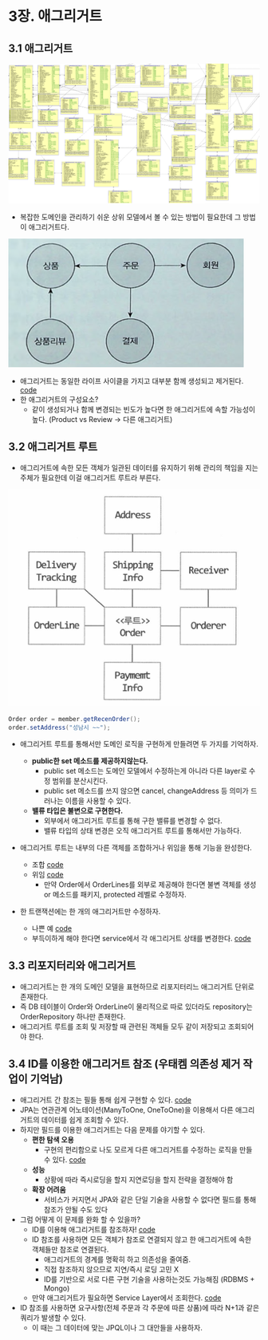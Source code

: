 # 3장. 애그리거트

## 3.1 애그리거트
![ERD](./images/1.png)

- 복잡한 도메인을 관리하기 쉬운 상위 모델에서 볼 수 있는 방법이 필요한데 그 방법이 애그리거트다.

![애그리거트](./images/2.png)

- 애그리거트는 동일한 라이프 사이클을 가지고 대부분 함께 생성되고 제거된다. [code](./domain/order/Order.java)
- 한 애그리거트의 구성요소?
  - 같이 생성되거나 함께 변경되는 빈도가 높다면 한 애그리거트에 속할 가능성이 높다. (Product vs Review -> 다른 애그리거트)

## 3.2 애그리거트 루트

- 애그리거트에 속한 모든 객체가 일관된 데이터를 유지하기 위해 관리의 책임을 지는 주체가 필요한데 이걸 애그리거트 루트라 부른다.

![애그리거트 루트](./images/3.png)

```java
Order order = member.getRecenOrder();
order.setAddress("성남시 ~~");
```

- 애그리거트 루트를 통해서만 도메인 로직을 구현하게 만들려면 두 가지를 기억하자.
  - **public한 set 메소드를 제공하지않는다.**
    - public set 메소드는 도메인 모델에서 수정하는게 아니라 다른 layer로 수정 범위를 분산시킨다.
    - public set 메소드를 쓰지 않으면 cancel, changeAddress 등 의미가 드러나는 이름을 사용할 수 있다.
  - **밸류 타입은 불변으로 구현한다.**
    - 외부에서 애그리거트 루트를 통해 구한 밸류를 변경할 수 없다.
    - 밸류 타입의 상태 변경은 오직 애그리거트 루트를 통해서만 가능하다.

- 애그리거트 루트는 내부의 다른 객체를 조합하거나 위임을 통해 기능을 완성한다.
  - 조합 [code](./domain/order/Order.java)
  - 위임 [code](./domain/order/OrderLines.java)
    - 만약 Order에서 OrderLines를 외부로 제공해야 한다면 불변 객체를 생성 or 메소드를 패키지, protected 레벨로 수정하자.

- 한 트랜잭션에는 한 개의 애그리거트만 수정하자.
  - 나쁜 예 [code](./domain/order/Order.java)
  - 부득이하게 해야 한다면 service에서 각 애그리거트 상태를 변경한다. [code](./OrderService.java)

## 3.3 리포지터리와 애그리거트
- 애그리거트는 한 개의 도메인 모델을 표현하므로 리포지터리느 애그리거트 단위로 존재한다.
- 즉 DB 테이블이 Order와 OrderLine이 물리적으로 따로 있더라도 repository는 OrderRepository 하나만 존재한다.
- 애그리거트 루트를 조회 및 저장할 때 관련된 객체들 모두 같이 저장되고 조회되어야 한다.

## 3.4 ID를 이용한 애그리거트 참조 (우태켐 의존성 제거 작업이 기억남)
- 애그리거트 간 참조는 필들 통해 쉽게 구현할 수 있다. [code](./domain/order/Orderer.java)
- JPA는 연관관계 어노테이션(ManyToOne, OneToOne)을 이용해서 다른 애그리거트의 데이터를 쉽게 조회할 수 있다.
- 하지만 필드를 이용한 애그리거트는 다음 문제를 야기할 수 있다.
  - **편한 탐색 오용**
    - 구현의 편리함으로 나도 모르게 다른 애그리거트를 수정하는 로직을 만들 수 있다. [code](./domain/order/Order.java)
  - **성능**
    - 상황에 따라 즉시로딩을 할지 지연로딩을 할지 전략을 결정해야 함
  - **확장 어려움**
    - 서비스가 커지면서 JPA와 같은 단일 기술을 사용할 수 없다면 필드를 통해 참조가 안될 수도 있다
- 그럼 어떻게 이 문제를 완화 할 수 있을까?
  - ID를 이용해 애그리거트를 참조하자! [code](./domain/order/Orderer2.java)
  - ID 참조를 사용하면 모든 객체가 참조로 연결되지 않고 한 애그리거트에 속한 객체들만 참조로 연결된다.
    - 애그리거트의 경계를 명확히 하고 의존성을 줄여줌. 
    - 직접 참조하지 않으므로 지연/즉시 로딩 고민 X
    - ID를 기반으로 서로 다른 구현 기술을 사용하는것도 가능해짐 (RDBMS + Mongo)
  - 만약 애그리거트가 필요하면 Service Layer에서 조회한다. [code](./OrderService2.java)
- ID 참조를 사용하면 요구사항(전체 주문과 각 주문에 따른 상품)에 따라 N+1과 같은 쿼리가 발생할 수 있다.
  - 이 때는 그 데이터에 맞는 JPQL이나 그 대안들을 사용하자.
